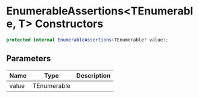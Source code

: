 # EnumerableAssertions&lt;TEnumerable, T&gt; Constructors

```c#
protected internal EnumerableAssertions(TEnumerable? value);
```

## Parameters

| Name | Type | Description |
| ---- | ---- | ----------- |
| value | TEnumerable |  |

